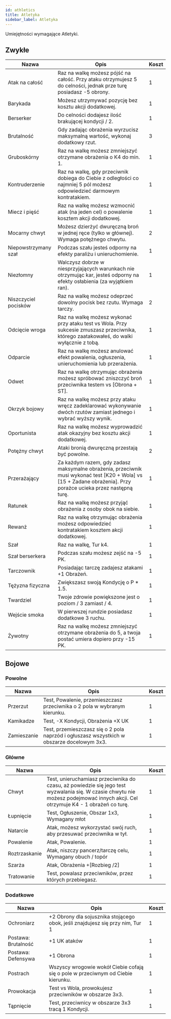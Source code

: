 ```yaml
---
id: athletics
title: Atletyka
sidebar_label: Atletyka
---
```


Umiejętności wymagające Atletyki.

## Zwykłe

| Nazwa | Opis | Koszt |
|-------|------|-------|
| Atak na całość | Raz na walkę możesz pójść na całość. Przy ataku otrzymujesz 5 do celności, jednak prze turę posiadasz -5 obrony. | 1 |
| Barykada | Możesz utrzymywać pozycję bez kosztu akcji dodatkowej. | 1 |
| Berserker | Do celności dodajesz ilość brakującej kondycji / 2. | 1 |
| Brutalność | Gdy zadając obrażenia wyrzucisz maksymalną wartość, wykonaj dodatkowy rzut. | 3 |
| Gruboskórny | Raz na walkę możesz zmniejszyć otrzymane obrażenia o K4 do min. 1. | 1 |
| Kontruderzenie | Raz na walkę, gdy przeciwnik dobiega do Ciebie z odległości co najmniej 5 pól możesz odpowiedzieć darmowym kontratakiem. | 1 |
| Miecz i pięść | Raz na walkę możesz wzmocnić atak (na jeden cel) o powalenie kosztem akcji dodatkowej. | 1 |
| Mocarny chwyt | Możesz dzierżyć dwuręczną broń w jednej ręce (tylko w głównej). Wymaga potężnego chwytu. | 2 |
| Niepowstrzymany szał | Podczas szału jesteś odporny na efekty paraliżu i unieruchomienie. | 1 |
| Niezłomny | Walczysz dobrze w niesprzyjających warunkach nie otrzymując kar, jesteś odporny na efekty osłabienia (za wyjątkiem ran). | 1 |
| Niszczyciel pocisków | Raz na walkę możesz odeprzeć dowolny pocisk bez rzutu. Wymaga tarczy. | 2 |
| Odcięcie wroga | Raz na walkę możesz wykonać przy ataku test vs Wola. Przy sukcesie zmuszasz przeciwnika, którego zaatakowałeś, do walki wyłącznie z tobą. | 1 |
| Odparcie | Raz na walkę możesz anulować efekt powalenia, ogłuszenia, unieruchomienia lub przerażenia. | 1 |
| Odwet | Raz na walkę otrzymując obrażenia możesz spróbować zniszczyć broń przeciwnika testem vs [Obrona + ST]. | 1 |
| Okrzyk bojowy | Raz na walkę możesz przy ataku wręcz zadeklarować wykonywanie dwóch rzutów zamiast jednego i wybrać wyższy wynik. | 1 |
| Oportunista | Raz na walkę możesz wyprowadzić atak okazyjny bez kosztu akcji dodatkowej. | 1 |
| Potężny chwyt | Ataki bronią dwuręczną przestają być powolne. | 2 |
| Przerażający | Za każdym razem, gdy zadasz maksymalne obrażenia, przeciwnik musi wykonać test [K20 + Wola] vs [15 + Zadane obrażenia]. Przy porażce ucieka przez następną turę. | 1 |
| Ratunek | Raz na walkę możesz przyjąć obrażenia z osoby obok na siebie. | 1 |
| Rewanż | Raz na walkę otrzymując obrażenia możesz odpowiedzieć kontratakiem kosztem akcji dodatkowej. | 1 |
| Szał | Raz na walkę, Tur k4. | 1 |
| Szał berserkera | Podczas szału możesz zejść na -5 PK. | 1 |
| Tarczownik | Posiadając tarczę zadajesz atakami +1 Obrażeń. | 1 |
| Tężyzna fizyczna | Zwiększasz swoją Kondycję o P * 1.5. | 1 |
| Twardziel | Twoje zdrowie powiększone jest o poziom / 3 zamiast / 4. | 1 |
| Wejście smoka | W pierwszej rundzie posiadasz dodatkowe 3 ruchu. | 1 |
| Żywotny | Raz na walkę możesz zmniejszyć otrzymane obrażenia do 5, a twoja postać umiera dopiero przy -15 PK. | 1 |

## Bojowe

### Powolne
| Nazwa | Opis | Koszt |
|-------|------|-------|
| Przerzut | Test, Powalenie, przemieszczasz przeciwnika o 2 pola w wybranym kierunku. | 1 |
| Kamikadze | Test, -X Kondycji, Obrażenia +X UK | 1 |
| Zamieszanie | Test, przemieszczasz się o 2 pola naprzód i ogłuszasz wszystkich w obszarze docelowym 3x3. | 1 |

### Główne
| Nazwa | Opis | Koszt |
|-------|------|-------|
| Chwyt | Test, unieruchamiasz przeciwnika do czasu, aż powiedzie się jego test wyzwalania się. W czasie chwytu nie możesz podejmować innych akcji. Cel otrzymuje K4 - 1 obrażeń co turę. | 1 |
| Łupnięcie | Test, Ogłuszenie, Obszar 1x3, Wymagany młot | 1 |
| Natarcie | Atak, możesz wykorzystać swój ruch, aby przesuwać przeciwnika w tył. | 1 |
| Powalenie | Atak, Powalenie. | 1 |
| Roztrzaskanie | Atak, niszczy pancerz/tarczę celu, Wymagany obuch / topór | 1 |
| Szarża | Atak, Obrażenia +[Rozbieg /2] | 1 |
| Tratowanie | Test, powalasz przeciwników, przez których przebiegasz. | 1 |

### Dodatkowe
| Nazwa | Opis | Koszt |
|-------|------|-------|
| Ochroniarz | +2 Obrony dla sojusznika stojącego obok, jeśli znajdujesz się przy nim, Tur 1 | 1 |
| Postawa: Brutalność | +1 UK ataków | 1 |
| Postawa: Defensywa | +1 Obrona | 1 |
| Postrach | Wszyscy wrogowie wokół Ciebie cofają się o pole w przeciwnym od Ciebie kierunku. | 1 |
| Prowokacja | Test vs Wola, prowokujesz przeciwników w obszarze 3x3. | 1 |
| Tąpnięcie | Test, przeciwnicy w obszarze 3x3 tracą 1 Kondycji. | 1 |